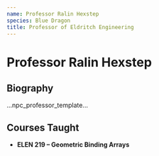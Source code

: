 ```yaml
---
name: Professor Ralin Hexstep
species: Blue Dragon
title: Professor of Eldritch Engineering
---
```


# Professor Ralin Hexstep

## Biography
...npc_professor_template...

## Courses Taught
- **ELEN 219 – Geometric Binding Arrays**

